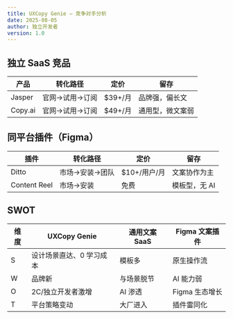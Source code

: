 ```yaml
---
title: UXCopy Genie — 竞争对手分析
date: 2025-08-05
author: 独立开发者
version: 1.0
---
```


## 独立 SaaS 竞品

| 产品 | 转化路径 | 定价 | 留存 |
| --- | --- | --- | --- |
| Jasper | 官网→试用→订阅 | $39+/月 | 品牌强，偏长文 |
| Copy.ai | 官网→试用→订阅 | $49+/月 | 通用型，微文案弱 |

## 同平台插件（Figma）

| 插件 | 转化路径 | 定价 | 留存 |
| --- | --- | --- | --- |
| Ditto | 市场→安装→团队 | $10+/用户/月 | 文案协作为主 |
| Content Reel | 市场→安装 | 免费 | 模板型，无 AI |

## SWOT

| 维度 | UXCopy Genie | 通用文案 SaaS | Figma 文案插件 |
| --- | --- | --- | --- |
| S | 设计场景直达、0 学习成本 | 模板多 | 原生操作流 |
| W | 品牌新 | 与场景脱节 | AI 能力弱 |
| O | 2C/独立开发者激增 | AI 渗透 | Figma 生态增长 |
| T | 平台策略变动 | 大厂进入 | 插件雷同化 |